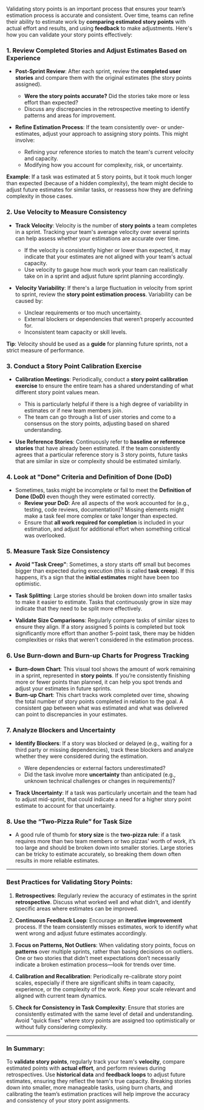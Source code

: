 Validating story points is an important process that ensures your team’s estimation process is accurate and consistent. Over time, teams can refine their ability to estimate work by **comparing estimated story points** with actual effort and results, and using **feedback** to make adjustments. Here's how you can validate your story points effectively:

### **1. Review Completed Stories and Adjust Estimates Based on Experience**
   - **Post-Sprint Review**: After each sprint, review the **completed user stories** and compare them with the original estimates (the story points assigned).
     - **Were the story points accurate?** Did the stories take more or less effort than expected?
     - Discuss any discrepancies in the retrospective meeting to identify patterns and areas for improvement.
   
   - **Refine Estimation Process**: If the team consistently over- or under-estimates, adjust your approach to assigning story points. This might involve:
     - Refining your reference stories to match the team's current velocity and capacity.
     - Modifying how you account for complexity, risk, or uncertainty.
   
   **Example**: If a task was estimated at 5 story points, but it took much longer than expected (because of a hidden complexity), the team might decide to adjust future estimates for similar tasks, or reassess how they are defining complexity in those cases.

### **2. Use Velocity to Measure Consistency**
   - **Track Velocity**: Velocity is the number of **story points** a team completes in a sprint. Tracking your team's average velocity over several sprints can help assess whether your estimations are accurate over time.
     - If the velocity is consistently higher or lower than expected, it may indicate that your estimates are not aligned with your team's actual capacity.
     - Use velocity to gauge how much work your team can realistically take on in a sprint and adjust future sprint planning accordingly.
   
   - **Velocity Variability**: If there's a large fluctuation in velocity from sprint to sprint, review the **story point estimation process**. Variability can be caused by:
     - Unclear requirements or too much uncertainty.
     - External blockers or dependencies that weren’t properly accounted for.
     - Inconsistent team capacity or skill levels.

   **Tip**: Velocity should be used as a **guide** for planning future sprints, not a strict measure of performance.

### **3. Conduct a Story Point Calibration Exercise**
   - **Calibration Meetings**: Periodically, conduct a **story point calibration exercise** to ensure the entire team has a shared understanding of what different story point values mean.
     - This is particularly helpful if there is a high degree of variability in estimates or if new team members join.
     - The team can go through a list of user stories and come to a consensus on the story points, adjusting based on shared understanding.
   
   - **Use Reference Stories**: Continuously refer to **baseline or reference stories** that have already been estimated. If the team consistently agrees that a particular reference story is 3 story points, future tasks that are similar in size or complexity should be estimated similarly.

### **4. Look at "Done" Criteria and Definition of Done (DoD)**
   - Sometimes, tasks might be incomplete or fail to meet the **Definition of Done (DoD)** even though they were estimated correctly.
     - **Review your DoD**: Are all aspects of the work accounted for (e.g., testing, code reviews, documentation)? Missing elements might make a task feel more complex or take longer than expected.
     - Ensure that **all work required for completion** is included in your estimation, and adjust for additional effort when something critical was overlooked.

### **5. Measure Task Size Consistency**
   - **Avoid "Task Creep"**: Sometimes, a story starts off small but becomes bigger than expected during execution (this is called **task creep**). If this happens, it’s a sign that the **initial estimates** might have been too optimistic.
   - **Task Splitting**: Large stories should be broken down into smaller tasks to make it easier to estimate. Tasks that continuously grow in size may indicate that they need to be split more effectively.
   
   - **Validate Size Comparisons**: Regularly compare tasks of similar sizes to ensure they align. If a story assigned 5 points is completed but took significantly more effort than another 5-point task, there may be hidden complexities or risks that weren't considered in the estimation process.

### **6. Use Burn-down and Burn-up Charts for Progress Tracking**
   - **Burn-down Chart**: This visual tool shows the amount of work remaining in a sprint, represented in **story points**. If you’re consistently finishing more or fewer points than planned, it can help you spot trends and adjust your estimates in future sprints.
   - **Burn-up Chart**: This chart tracks work completed over time, showing the total number of story points completed in relation to the goal. A consistent gap between what was estimated and what was delivered can point to discrepancies in your estimates.

### **7. Analyze Blockers and Uncertainty**
   - **Identify Blockers**: If a story was blocked or delayed (e.g., waiting for a third party or missing dependencies), track these blockers and analyze whether they were considered during the estimation.
     - Were dependencies or external factors underestimated?
     - Did the task involve more **uncertainty** than anticipated (e.g., unknown technical challenges or changes in requirements)?
   
   - **Track Uncertainty**: If a task was particularly uncertain and the team had to adjust mid-sprint, that could indicate a need for a higher story point estimate to account for that uncertainty.

### **8. Use the “Two-Pizza Rule” for Task Size**
   - A good rule of thumb for **story size** is the **two-pizza rule**: if a task requires more than two team members or two pizzas' worth of work, it’s too large and should be broken down into smaller stories. Large stories can be tricky to estimate accurately, so breaking them down often results in more reliable estimates.

---

### **Best Practices for Validating Story Points:**

1. **Retrospectives**: Regularly review the accuracy of estimates in the sprint **retrospective**. Discuss what worked well and what didn’t, and identify specific areas where estimates can be improved.
   
2. **Continuous Feedback Loop**: Encourage an **iterative improvement** process. If the team consistently misses estimates, work to identify what went wrong and adjust future estimates accordingly.

3. **Focus on Patterns, Not Outliers**: When validating story points, focus on **patterns** over multiple sprints, rather than basing decisions on outliers. One or two stories that didn’t meet expectations don’t necessarily indicate a broken estimation process—look for trends over time.

4. **Calibration and Recalibration**: Periodically re-calibrate story point scales, especially if there are significant shifts in team capacity, experience, or the complexity of the work. Keep your scale relevant and aligned with current team dynamics.

5. **Check for Consistency in Task Complexity**: Ensure that stories are consistently estimated with the same level of detail and understanding. Avoid "quick fixes" where story points are assigned too optimistically or without fully considering complexity.

---

### In Summary:
To **validate story points**, regularly track your team's **velocity**, compare estimated points with **actual effort**, and perform reviews during retrospectives. Use **historical data** and **feedback loops** to adjust future estimates, ensuring they reflect the team's true capacity. Breaking stories down into smaller, more manageable tasks, using burn charts, and calibrating the team’s estimation practices will help improve the accuracy and consistency of your story point assignments.
